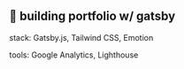 ## 🚀 building portfolio w/ gatsby
stack: Gatsby.js, Tailwind CSS, Emotion

tools: Google Analytics, Lighthouse
